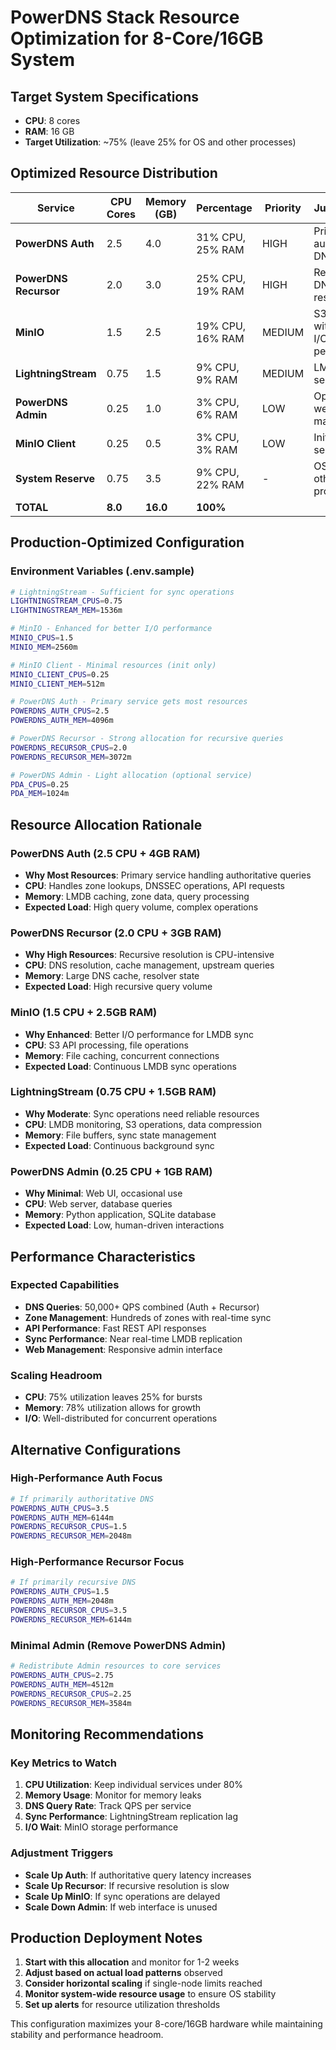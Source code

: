 # PowerDNS Stack Resource Optimization for 8-Core/16GB System

## Target System Specifications
- **CPU**: 8 cores
- **RAM**: 16 GB
- **Target Utilization**: ~75% (leave 25% for OS and other processes)

## Optimized Resource Distribution

| Service | CPU Cores | Memory (GB) | Percentage | Priority | Justification |
|---------|-----------|-------------|------------|----------|---------------|
| **PowerDNS Auth** | 2.5 | 4.0 | 31% CPU, 25% RAM | HIGH | Primary authoritative DNS service |
| **PowerDNS Recursor** | 2.0 | 3.0 | 25% CPU, 19% RAM | HIGH | Recursive DNS resolution |
| **MinIO** | 1.5 | 2.5 | 19% CPU, 16% RAM | MEDIUM | S3 storage with good I/O performance |
| **LightningStream** | 0.75 | 1.5 | 9% CPU, 9% RAM | MEDIUM | LMDB sync service |
| **PowerDNS Admin** | 0.25 | 1.0 | 3% CPU, 6% RAM | LOW | Optional web management |
| **MinIO Client** | 0.25 | 0.5 | 3% CPU, 3% RAM | LOW | Init-only service |
| **System Reserve** | 0.75 | 3.5 | 9% CPU, 22% RAM | - | OS and other processes |
| **TOTAL** | **8.0** | **16.0** | **100%** | | |

## Production-Optimized Configuration

### Environment Variables (.env.sample)
```bash
# LightningStream - Sufficient for sync operations
LIGHTNINGSTREAM_CPUS=0.75
LIGHTNINGSTREAM_MEM=1536m

# MinIO - Enhanced for better I/O performance
MINIO_CPUS=1.5
MINIO_MEM=2560m

# MinIO Client - Minimal resources (init only)
MINIO_CLIENT_CPUS=0.25
MINIO_CLIENT_MEM=512m

# PowerDNS Auth - Primary service gets most resources
POWERDNS_AUTH_CPUS=2.5
POWERDNS_AUTH_MEM=4096m

# PowerDNS Recursor - Strong allocation for recursive queries
POWERDNS_RECURSOR_CPUS=2.0
POWERDNS_RECURSOR_MEM=3072m

# PowerDNS Admin - Light allocation (optional service)
PDA_CPUS=0.25
PDA_MEM=1024m
```

## Resource Allocation Rationale

### PowerDNS Auth (2.5 CPU + 4GB RAM)
- **Why Most Resources**: Primary service handling authoritative queries
- **CPU**: Handles zone lookups, DNSSEC operations, API requests
- **Memory**: LMDB caching, zone data, query processing
- **Expected Load**: High query volume, complex operations

### PowerDNS Recursor (2.0 CPU + 3GB RAM)
- **Why High Resources**: Recursive resolution is CPU-intensive
- **CPU**: DNS resolution, cache management, upstream queries
- **Memory**: Large DNS cache, resolver state
- **Expected Load**: High recursive query volume

### MinIO (1.5 CPU + 2.5GB RAM)
- **Why Enhanced**: Better I/O performance for LMDB sync
- **CPU**: S3 API processing, file operations
- **Memory**: File caching, concurrent connections
- **Expected Load**: Continuous LMDB sync operations

### LightningStream (0.75 CPU + 1.5GB RAM)
- **Why Moderate**: Sync operations need reliable resources
- **CPU**: LMDB monitoring, S3 operations, data compression
- **Memory**: File buffers, sync state management
- **Expected Load**: Continuous background sync

### PowerDNS Admin (0.25 CPU + 1GB RAM)
- **Why Minimal**: Web UI, occasional use
- **CPU**: Web server, database queries
- **Memory**: Python application, SQLite database
- **Expected Load**: Low, human-driven interactions

## Performance Characteristics

### Expected Capabilities
- **DNS Queries**: 50,000+ QPS combined (Auth + Recursor)
- **Zone Management**: Hundreds of zones with real-time sync
- **API Performance**: Fast REST API responses
- **Sync Performance**: Near real-time LMDB replication
- **Web Management**: Responsive admin interface

### Scaling Headroom
- **CPU**: 75% utilization leaves 25% for bursts
- **Memory**: 78% utilization allows for growth
- **I/O**: Well-distributed for concurrent operations

## Alternative Configurations

### High-Performance Auth Focus
```bash
# If primarily authoritative DNS
POWERDNS_AUTH_CPUS=3.5
POWERDNS_AUTH_MEM=6144m
POWERDNS_RECURSOR_CPUS=1.5
POWERDNS_RECURSOR_MEM=2048m
```

### High-Performance Recursor Focus
```bash
# If primarily recursive DNS
POWERDNS_AUTH_CPUS=1.5
POWERDNS_AUTH_MEM=2048m
POWERDNS_RECURSOR_CPUS=3.5
POWERDNS_RECURSOR_MEM=6144m
```

### Minimal Admin (Remove PowerDNS Admin)
```bash
# Redistribute Admin resources to core services
POWERDNS_AUTH_CPUS=2.75
POWERDNS_AUTH_MEM=4512m
POWERDNS_RECURSOR_CPUS=2.25
POWERDNS_RECURSOR_MEM=3584m
```

## Monitoring Recommendations

### Key Metrics to Watch
1. **CPU Utilization**: Keep individual services under 80%
2. **Memory Usage**: Monitor for memory leaks
3. **DNS Query Rate**: Track QPS per service
4. **Sync Performance**: LightningStream replication lag
5. **I/O Wait**: MinIO storage performance

### Adjustment Triggers
- **Scale Up Auth**: If authoritative query latency increases
- **Scale Up Recursor**: If recursive resolution is slow
- **Scale Up MinIO**: If sync operations are delayed
- **Scale Down Admin**: If web interface is unused

## Production Deployment Notes

1. **Start with this allocation** and monitor for 1-2 weeks
2. **Adjust based on actual load patterns** observed
3. **Consider horizontal scaling** if single-node limits reached
4. **Monitor system-wide resource usage** to ensure OS stability
5. **Set up alerts** for resource utilization thresholds

This configuration maximizes your 8-core/16GB hardware while maintaining stability and performance headroom.